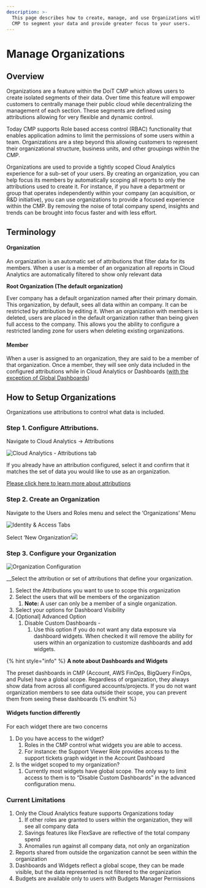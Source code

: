 ```yaml
---
description: >-
  This page describes how to create, manage, and use Organizations within the
  CMP to segment your data and provide greater focus to your users.
---
```


# Manage Organizations

## Overview‌ <a id="overview"></a>

Organizations are a feature within the DoiT CMP which allows users to create isolated segments of their data. Over time this feature will empower customers to centrally manage their public cloud while decentralizing the management of each section. These segments are defined using attributions allowing for very flexible and dynamic control.‌

Today CMP supports Role based access control \(RBAC\) functionality that enables application admins to limit the permissions of some users within a team. Organizations are a step beyond this allowing customers to represent their organizational structure, business units, and other groupings within the CMP.‌

Organizations are used to provide a tightly scoped Cloud Analytics experience for a sub-set of your users. By creating an organization, you can help focus its members by automatically scoping all reports to only the attributions used to create it. For instance, if you have a department or group that operates independently within your company \(an acquisition, or R&D initiative\), you can use organizations to provide a focused experience within the CMP. By removing the noise of total company spend, insights and trends can be brought into focus faster and with less effort.‌

## Terminology <a id="how-to-setup-organizations"></a>

#### **Organization**

An organization is an automatic set of attributions that filter data for its members.  When a user is a member of an organization all reports in Cloud Analytics are automatically filtered to show only relevant data

**Root Organization \(The default organization\)**

Ever company has a default organization named after their primary domain.  This organization, by default, sees all data within an company.  It can be restricted by attribution by editing it.  When an organization with members is deleted, users are placed in the default organization rather than being given full access to the company.  This allows you the ability to configure a restricted landing zone for users when deleting existing organizations.

#### Member

When a user is assigned to an organization, they are said to be a member of that organization.  Once a member, they will see only data included in the configured attributions while in Cloud Analytics or Dashboards \([with the exception of Global Dashboards](https://app.gitbook.com/@doitintl/s/cmp/~/drafts/-MhECcbsGcCOA9EdQFsO/user-management/manage-organizations#current-limitations)\)

## How to Setup Organizations <a id="how-to-setup-organizations"></a>

‌Organizations use attributions to control what data is included.‌

### Step 1. Configure Attributions.‌ <a id="step-1-configure-attributions"></a>

Navigate to Cloud Analytics → Attributions

![Cloud Analytics - Attributions tab](https://lh5.googleusercontent.com/CuLRqLzE2QHApJfQQE3SWTalDbciarx_NxD5YG3aWtzOInscWSe_UqswSAq-hrmVMJgJyjA_thbD1x5Mj1zOs2gQCPEYWcHDny0kTxB-BICCVCY1PSuUVcyGFpOcpSdkrMS7s1fg)

If you already have an attribution configured, select it and confirm that it matches the set of data you would like to use as an organization.‌

​[Please click here to learn more about attributions](https://help.doit-intl.com/cloud-analytics/attributing-cloud-spend#creating-an-attribution)‌

### Step 2. Create an Organization‌ <a id="step-2-create-an-organization"></a>

Navigate to the Users and Roles menu and select the ‘Organizations’ Menu

![Identity &amp; Access Tabs](https://lh5.googleusercontent.com/A23RKCjEGjtOySAWXGUT9q67YMHFK50W2J3_7qcQmWtzZCWENlbENc7dWH9J9J81DrWBIwJ-n7KRxU_XnrM4uVmUYMLexS1GXbYWkr9HoYaDHuF3_H5d2SjEmTSRCgIiQ2skfpf0)

Select ‘New Organization’![](https://lh5.googleusercontent.com/A9a_5brRrvimNNpj6x_0vvHV-E1W3AmYfdz3D2hIKr-pnle5Igd1D9wu5syJO-QUgBjs2erU8mH0aG2IWaYtmtI73V1SwWQiUuD6tkLgnhgWJFumYQnlcXiRbW54ob31O1KlrezG)‌

### Step 3. Configure your Organization <a id="step-3-configure-your-organization"></a>

![Organization Configuration](https://lh5.googleusercontent.com/4JFPldWrHQmagJYqzrtfClY4qTwlz5M_C8Ij-N68gppm_sBjwvbqRRKF_UOU6Th25WzyToRLAxG9ncwdPqYLFQES788PqZFW3OxtACgdpW9B7m80on_gCNQj1sCCEUcJV6tTCoS-)

_‌_Select the attribution or set of attributions that define your organization.

1. Select the Attributions you want to use to scope this organization
2. Select the users that will be members of the organization
   1. **Note:** A user can only be a member of a single organization.
3. Select your options for Dashboard Visibility
4. \[Optional\] Advanced Option
   1. Disable Custom Dashboards -
      1. Use this option if you do not want any data exposure via dashboard widgets. When checked it will remove the ability for users within an organization to customize dashboards and add widgets.

{% hint style="info" %}
**A note about Dashboards and Widgets**

The preset dashboards in CMP \(Account, AWS FinOps, BigQuery FinOps, and Pulse\) have a global scope. Regardless of organization, they always show data from across all configured accounts/projects. If you do not want organization members to see data outside their scope, you can prevent them from seeing these dashboards‌
{% endhint %}

#### Widgets function differently‌ <a id="widgets-function-differently"></a>

For each widget there are two concerns‌

1. Do you have access to the widget?
   1. Roles in the CMP control what widgets you are able to access.
   2. For instance: the Support Viewer Role provides access to the support tickets graph widget in the Account Dashboard
2. Is the widget scoped to my organization?
   1. Currently most widgets have global scope. The only way to limit access to them is to “Disable Custom Dashboards” in the advanced configuration menu.

### ‌Current Limitations

1. Only the Cloud Analytics feature supports Organizations today
   1. If other roles are granted to users within the organization, they will see all company data
   2. Savings features like FlexSave are reflective of the total company spend
   3. Anomalies run against all company data, not only an organization
2. Reports shared from outside the organization cannot be seen within the organization
3. Dashboards and Widgets reflect a global scope, they can be made visible, but the data represented is not filtered to the organization
4. Budgets are available only to users with Budgets Manager Permissions

